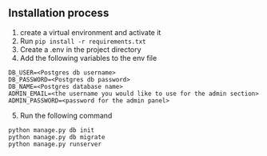 
## Installation process
1. create a virtual environment and activate it
2. Run `pip install -r requirements.txt`
3. Create a .env in the project directory
4. Add the following variables to the env file
```
DB_USER=<Postgres db username>
DB_PASSWORD=<Postgres db password>
DB_NAME=<Postgres database name>
ADMIN_EMAIL=<the username you would like to use for the admin section>
ADMIN_PASSWORD=<password for the admin panel>

```
5. Run the following command
```
python manage.py db init
python manage.py db migrate
python manage.py runserver
```
